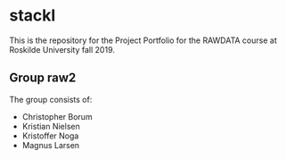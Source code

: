 # stackl
This is the repository for the Project Portfolio for the RAWDATA course at Roskilde University fall 2019.

## Group raw2

The group consists of:
- Christopher Borum
- Kristian Nielsen
- Kristoffer Noga
- Magnus Larsen
